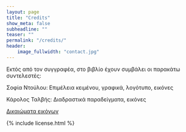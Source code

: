 ```yaml
---
layout: page
title: "Credits"
show_meta: false
subheadline: ""
teaser: ""
permalink: "/credits/"
header:
    image_fullwidth: "contact.jpg"
---
```


Εκτός από τον συγγραφέα, στο βιβλίο έχουν συμβάλει οι παρακάτω συντελεστές:

Σοφία Ντούλου: Επιμέλεια κειμένου, γραφικά, λογότυπο, εικόνες

Κάρολος Ταλβής: Διαδραστικά παραδείγματα, εικόνες

[Δικαιώματα εικόνων](/image-credits/)

{% include license.html %}
